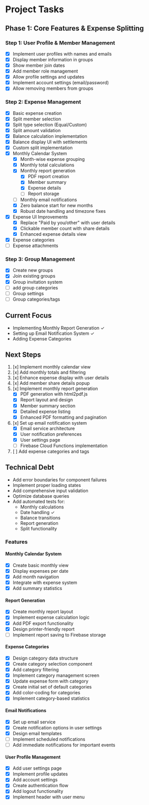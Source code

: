 # Project Tasks

## Phase 1: Core Features & Expense Splitting

### Step 1: User Profile & Member Management
- [x] Implement user profiles with names and emails
- [x] Display member information in groups
- [x] Show member join dates
- [x] Add member role management
- [x] Allow profile settings and updates
- [x] Implement account settings (email/password)
- [x] Allow removing members from groups

### Step 2: Expense Management
- [x] Basic expense creation
- [x] Split member selection
- [x] Split type selection (Equal/Custom)
- [x] Split amount validation
- [x] Balance calculation implementation
- [x] Balance display UI with settlements
- [x] Custom split implementation
- [x] Monthly Calendar System
  - [x] Month-wise expense grouping
  - [x] Monthly total calculations
  - [x] Monthly report generation
    - [x] PDF report creation
    - [x] Member summary
    - [x] Expense details
    - [ ] Report storage
  - [ ] Monthly email notifications
  - [x] Zero balance start for new months
  - [x] Robust date handling and timezone fixes
- [x] Expense UI Improvements
  - [x] Replace "Paid by you/other" with user details
  - [x] Clickable member count with share details
  - [x] Enhanced expense details view
- [x] Expense categories
- [ ] Expense attachments

### Step 3: Group Management
- [x] Create new groups
- [x] Join existing groups
- [x] Group invitation system
- [ ] add group categories
- [ ] Group settings
- [ ] Group categories/tags

## Current Focus
- Implementing Monthly Report Generation ✓
- Setting up Email Notification System ✓
- Adding Expense Categories

## Next Steps
1. [x] Implement monthly calendar view
2. [x] Add monthly totals and filtering
3. [x] Enhance expense display with user details
4. [x] Add member share details popup
5. [x] Implement monthly report generation
   - [x] PDF generation with html2pdf.js
   - [x] Report layout and design
   - [x] Member summary section
   - [x] Detailed expense listing
   - [x] Enhanced PDF formatting and pagination
6. [x] Set up email notification system
   - [x] Email service architecture
   - [x] User notification preferences
   - [x] User settings page
   - [ ] Firebase Cloud Functions implementation
7. [ ] Add expense categories and tags

## Technical Debt
- Add error boundaries for component failures
- Implement proper loading states
- Add comprehensive input validation
- Optimize database queries
- Add automated tests for:
  - Monthly calculations
  - Date handling ✓
  - Balance transitions
  - Report generation
  - Split functionality

### Features

#### Monthly Calendar System
- [x] Create basic monthly view
- [x] Display expenses per date
- [x] Add month navigation
- [x] Integrate with expense system
- [x] Add summary statistics

#### Report Generation
- [x] Create monthly report layout
- [x] Implement expense calculation logic
- [x] Add PDF export functionality
- [x] Design printer-friendly report
- [ ] Implement report saving to Firebase storage

#### Expense Categories
- [x] Design category data structure
- [x] Create category selection component
- [x] Add category filtering
- [x] Implement category management screen
- [x] Update expense form with category
- [x] Create initial set of default categories
- [x] Add color-coding for categories
- [x] Implement category-based statistics

#### Email Notifications
- [x] Set up email service
- [x] Create notification options in user settings
- [x] Design email templates
- [ ] Implement scheduled notifications
- [ ] Add immediate notifications for important events

#### User Profile Management
- [x] Add user settings page
- [x] Implement profile updates
- [x] Add account settings
- [x] Create authentication flow
- [x] Add logout functionality
- [x] Implement header with user menu 